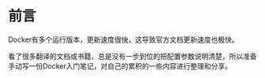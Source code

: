 # 前言

Docker有多个运行版本，更新速度很快，这导致官方文档更新速度也极快。

看了很多翻译的文档或书籍，总是没有一步到位的把配置参数说明清楚，所以准备手动写一份Docker入门笔记，对自己的累积的一些内容进行整理和分享。

